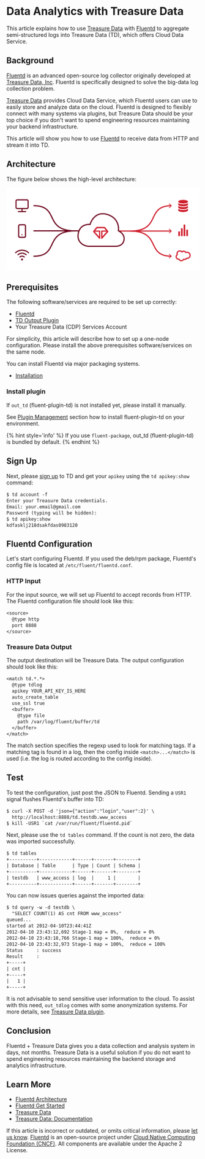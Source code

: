 # Data Analytics with Treasure Data

This article explains how to use [Treasure Data](http://www.fluentd.org/treasuredata) with [Fluentd](http://fluentd.org/) to aggregate semi-structured logs into Treasure Data \(TD\), which offers Cloud Data Service.

## Background

[Fluentd](http://fluentd.org/) is an advanced open-source log collector originally developed at [Treasure Data, Inc](http://www.fluentd.org/treasuredata). Fluentd is specifically designed to solve the big-data log collection problem.

[Treasure Data](http://www.fluentd.org/treasuredata) provides Cloud Data Service, which Fluentd users can use to easily store and analyze data on the cloud. Fluentd is designed to flexibly connect with many systems via plugins, but Treasure Data should be your top choice if you don't want to spend engineering resources maintaining your backend infrastructure.

This article will show you how to use [Fluentd](http://fluentd.org/) to receive data from HTTP and stream it into TD.

## Architecture

The figure below shows the high-level architecture:

![TreasureData Architecture](../.gitbook/assets/treasuredata_architecture.png)

## Prerequisites

The following software/services are required to be set up correctly:

* [Fluentd](https://www.fluentd.org/)
* [TD Output Plugin](https://github.com/treasure-data/fluent-plugin-td)
* Your Treasure Data (CDP) Services Account

For simplicity, this article will describe how to set up a one-node configuration.
Please install the above prerequisites software/services on the same node.

You can install Fluentd via major packaging systems.

* [Installation](../installation/)

### Install plugin

If `out_td` (fluent-plugin-td) is not installed yet, please install it manually.

See [Plugin Management](../installation/post-installation-guide#plugin-management) section how to install fluent-plugin-td on your environment.

{% hint style='info' %}
If you use `fluent-package`, out_td (fluent-plugin-td) is bundled by default.
{% endhint %}

## Sign Up

Next, please [sign up](https://console.treasure-data.com/users/sign_up) to TD and get your `apikey` using the `td apikey:show` command:

```text
$ td account -f
Enter your Treasure Data credentials.
Email: your.email@gmail.com
Password (typing will be hidden):
$ td apikey:show
kdfasklj218dsakfdas0983120
```

## Fluentd Configuration

Let's start configuring Fluentd. If you used the deb/rpm package, Fluentd's config file is located at `/etc/fluent/fluentd.conf`.

### HTTP Input

For the input source, we will set up Fluentd to accept records from HTTP. The Fluentd configuration file should look like this:

```text
<source>
  @type http
  port 8888
</source>
```

### Treasure Data Output

The output destination will be Treasure Data. The output configuration should look like this:

```text
<match td.*.*>
  @type tdlog
  apikey YOUR_API_KEY_IS_HERE
  auto_create_table
  use_ssl true
  <buffer>
    @type file
    path /var/log/fluent/buffer/td
  </buffer>
</match>
```

The match section specifies the regexp used to look for matching tags. If a matching tag is found in a log, then the config inside `<match>...</match>` is used \(i.e. the log is routed according to the config inside\).

## Test

To test the configuration, just post the JSON to Fluentd. Sending a `USR1` signal flushes Fluentd's buffer into TD:

```text
$ curl -X POST -d 'json={"action":"login","user":2}' \
  http://localhost:8888/td.testdb.www_access
$ kill -USR1 `cat /var/run/fluent/fluentd.pid`
```

Next, please use the `td tables` command. If the count is not zero, the data was imported successfully.

```text
$ td tables
+----------+------------+------+-------+--------+
| Database | Table      | Type | Count | Schema |
+----------+------------+------+-------+--------+
| testdb   | www_access | log  |     1 |        |
+----------+------------+------+-------+--------+
```

You can now issues queries against the imported data:

```text
$ td query -w -d testdb \
  "SELECT COUNT(1) AS cnt FROM www_access"
queued...
started at 2012-04-10T23:44:41Z
2012-04-10 23:43:12,692 Stage-1 map = 0%,  reduce = 0%
2012-04-10 23:43:18,766 Stage-1 map = 100%,  reduce = 0%
2012-04-10 23:43:32,973 Stage-1 map = 100%,  reduce = 100%
Status     : success
Result     :
+-----+
| cnt |
+-----+
|   1 |
+-----+
```

It is not advisable to send sensitive user information to the cloud. To assist with this need, `out_tdlog` comes with some anonymization systems. For more details, see [Treasure Data plugin](http://github.com/treasure-data/fluent-plugin-td/).

## Conclusion

Fluentd + Treasure Data gives you a data collection and analysis system in days, not months. Treasure Data is a useful solution if you do not want to spend engineering resources maintaining the backend storage and analytics infrastructure.

## Learn More

* [Fluentd Architecture](https://www.fluentd.org/architecture)
* [Fluentd Get Started](../quickstart/)
* [Treasure Data](http://www.fluentd.org/treasuredata)
* [Treasure Data: Documentation](http://docs.treasuredata.com/)

If this article is incorrect or outdated, or omits critical information, please [let us know](https://github.com/fluent/fluentd-docs-gitbook/issues?state=open). [Fluentd](http://www.fluentd.org/) is an open-source project under [Cloud Native Computing Foundation \(CNCF\)](https://cncf.io/). All components are available under the Apache 2 License.

